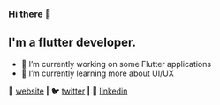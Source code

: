 ### Hi there 👋


## I'm a flutter developer.
- 🔭 I’m currently working on some Flutter applications
- 🌱 I’m currently learning more about UI/UX



🏡 [website][website] **|** 
🐦 [twitter][twitter] **|** 
👔 [linkedin][linkedin]

[website]: https://khalidwar.com
[twitter]: https://twitter.com/RealKhalidWar
[linkedin]: https://linkedin.com/in/KhalidWar
